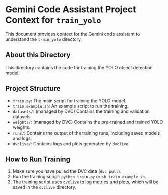 # Gemini Code Assistant Project Context for `train_yolo`

This document provides context for the Gemini code assistant to understand the `train_yolo` directory.

## About this Directory

This directory contains the code for training the YOLO object detection model.

## Project Structure

*   `train.py`: The main script for training the YOLO model.
*   `train.example.sh`: An example script to run the training.
*   `datasets/`: (managed by DVC) Contains the training and validation datasets.
*   `weights/`: (managed by DVC) Contains the pre-trained and trained YOLO weights.
*   `runs/`: Contains the output of the training runs, including saved models and logs.
*   `dvclive/`: Contains logs and plots generated by `dvclive`.

## How to Run Training

1.  Make sure you have pulled the DVC data (`dvc pull`).
2.  Run the training script: `python train.py` or `sh train.example.sh`.
3.  The training script uses `dvclive` to log metrics and plots, which will be saved in the `dvclive` directory.
